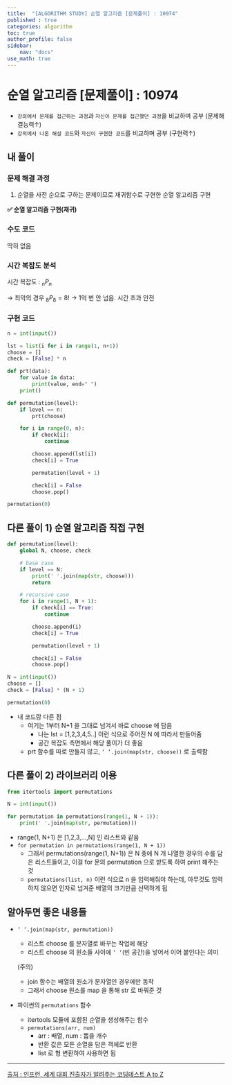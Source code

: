 ```yaml
---
title:  "[ALGORITHM STUDY] 순열 알고리즘 [문제풀이] : 10974"
published : true
categories: algorithm
toc: true
author_profile: false
sidebar:
    nav: "docs"
use_math: true
---
```


# 순열 알고리즘 [문제풀이] : 10974

- `강의에서 문제를 접근하는 과정`과 `자신이 문제를 접근했던 과정`을 비교하며 공부 (문제해결능력↑)
- `강의에서 나온 해설 코드`와 `자신이 구현한 코드`를 비교하며 공부 (구현력↑)

## 내 풀이

### 문제 해결 과정

1. 순열을 사전 순으로 구하는 문제이므로 재귀함수로 구현한 순열 알고리즘 구현

**✅ 순열 알고리즘 구현(재귀)**

### 수도 코드

딱히 없음

### 시간 복잡도 분석

시간 복잡도 : $_nP_n$

→ 최악의 경우 $_8P_8 = 8!$ → 1억 번 안 넘음. 시간 초과 안전

### 구현 코드

```python
n = int(input())

lst = list(i for i in range(1, n+1))
choose = []
check = [False] * n

def prt(data):
    for value in data:
        print(value, end=" ")
    print()

def permutation(level):
    if level == n:
        prt(choose)

    for i in range(0, n):
        if check[i]:
            continue

        choose.append(lst[i])
        check[i] = True

        permutation(level + 1)

        check[i] = False
        choose.pop()

permutation(0)
```

## 다른 풀이 1) 순열 알고리즘 직접 구현

```python
def permutation(level):
    global N, choose, check

    # base case
    if level == N:
        print(' '.join(map(str, choose)))
        return

    # recursive case
    for i in range(1, N + 1):
        if check[i] == True:
            continue

        choose.append(i)
        check[i] = True

        permutation(level + 1)

        check[i] = False
        choose.pop()

N = int(input())
choose = []
check = [False] * (N + 1)

permutation(0)
```

- 내 코드랑 다른 점
    - 여기는 1부터 N+1 을 그대로 넘겨서 바로 choose 에 담음
        - 나는 lst = [1,2,3,4,5..] 이런 식으로 주어진 N 에 따라서 만들어줌
        - 공간 복잡도 측면에서 해당 풀이가 더 좋음
    - prt 함수를 따로 만들지 않고, `‘ ‘.join(map(str, choose))` 로 출력함

## 다른 풀이 2) 라이브러리 이용

```python
from itertools import permutations

N = int(input())

for permutation in permutations(range(1, N + 1)):
    print(' '.join(map(str, permutation)))
```

- range(1, N+1) 은 [1,2,3,…,N] 인 리스트와 같음
- `for permutation in permutations(range(1, N + 1))`
    - 그래서 permutations(range(1, N+1)) 은 N 중에 N 개 나열한 경우의 수를 담은 리스트들이고, 이걸 for 문의 permutation 으로 받도록 하여 print 해주는 것
    - `permutations(list, n)` 이런 식으로 n 을 입력해줘야 하는데, 아무것도 입력하지 않으면 인자로 넘겨준 배열의 크기만큼 선택하게 됨

## 알아두면 좋은 내용들

- `‘ ‘.join(map(str, permutation))`
    - 리스트 choose 를 문자열로 바꾸는 작업에 해당
    - 리스트 choose 의 원소들 사이에 `‘ ‘`(빈 공간)을 넣어서 이어 붙인다는 의미
    
    (주의)
    
    - join 함수는 배열의 원소가 문자열인 경우에만 동작
    - 그래서 choose 원소를 map 을 통해 str 로 바꿔준 것
- 파이썬의 `permutations` 함수
    - itertools 모듈에 포함된 순열을 생성해주는 함수
    - `permutations(arr, num)`
        - arr : 배열, num : 뽑을 개수
        - 반환 값은 모든 순열을 담은 객체로 반환
        - list 로 형 변환하여 사용하면 됨

---

[출처 : 인프런, 세계 대회 진출자가 알려주는 코딩테스트 A to Z](https://www.inflearn.com/course/%EC%84%B8%EA%B3%84%EB%8C%80%ED%9A%8C-%EC%BD%94%EB%94%A9%ED%85%8C%EC%8A%A4%ED%8A%B8-%ED%8C%8C%EC%9D%B4%EC%8D%AC)